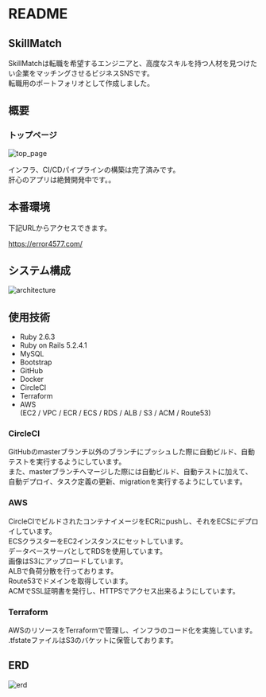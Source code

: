 # README
## SkillMatch
SkillMatchは転職を希望するエンジニアと、高度なスキルを持つ人材を見つけたい企業をマッチングさせるビジネスSNSです。  
転職用のポートフォリオとして作成しました。

## 概要
### トップページ
![top_page](https://imgur.com/rHQSlQP.png)

インフラ、CI/CDパイプラインの構築は完了済みです。  
肝心のアプリは絶賛開発中です。。

## 本番環境
下記URLからアクセスできます。

https://error4577.com/


## システム構成
![architecture](https://imgur.com/0bD7gCK.png)

## 使用技術
- Ruby 2.6.3
- Ruby on Rails 5.2.4.1
- MySQL
- Bootstrap
- GitHub
- Docker
- CircleCI
- Terraform
- AWS  
  (EC2 / VPC / ECR / ECS / RDS / ALB / S3 / ACM / Route53)

### CircleCI
GitHubのmasterブランチ以外のブランチにプッシュした際に自動ビルド、自動テストを実行するようにしています。  
また、masterブランチへマージした際には自動ビルド、自動テストに加えて、自動デプロイ、タスク定義の更新、migrationを実行するようにしています。

### AWS
CircleCIでビルドされたコンテナイメージをECRにpushし、それをECSにデプロイしています。  
ECSクラスターをEC2インスタンスにセットしています。  
データベースサーバとしてRDSを使用しています。  
画像はS3にアップロードしています。  
ALBで負荷分散を行っております。  
Route53でドメインを取得しています。  
ACMでSSL証明書を発行し、HTTPSでアクセス出来るようにしています。  

### Terraform
AWSのリソースをTerraformで管理し、インフラのコード化を実施しています。
.tfstateファイルはS3のバケットに保管しております。

## ERD
![erd](https://imgur.com/RWvGCP2.png)
